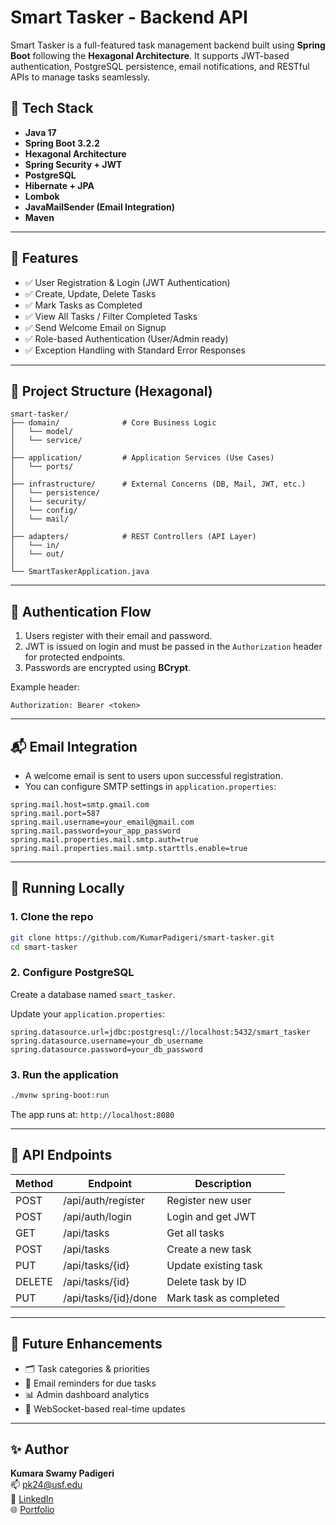 # Smart Tasker - Backend API

Smart Tasker is a full-featured task management backend built using **Spring Boot** following the **Hexagonal Architecture**. It supports JWT-based authentication, PostgreSQL persistence, email notifications, and RESTful APIs to manage tasks seamlessly.

## 🔧 Tech Stack

- **Java 17**
- **Spring Boot 3.2.2**
- **Hexagonal Architecture**
- **Spring Security + JWT**
- **PostgreSQL**
- **Hibernate + JPA**
- **Lombok**
- **JavaMailSender (Email Integration)**
- **Maven**

---

## 🚀 Features

- ✅ User Registration & Login (JWT Authentication)
- ✅ Create, Update, Delete Tasks
- ✅ Mark Tasks as Completed
- ✅ View All Tasks / Filter Completed Tasks
- ✅ Send Welcome Email on Signup
- ✅ Role-based Authentication (User/Admin ready)
- ✅ Exception Handling with Standard Error Responses

---

## 🧱 Project Structure (Hexagonal)

```
smart-tasker/
├── domain/              # Core Business Logic
│   └── model/
│   └── service/
│
├── application/         # Application Services (Use Cases)
│   └── ports/
│
├── infrastructure/      # External Concerns (DB, Mail, JWT, etc.)
│   └── persistence/
│   └── security/
│   └── config/
│   └── mail/
│
├── adapters/            # REST Controllers (API Layer)
│   └── in/
│   └── out/
│
└── SmartTaskerApplication.java
```

---

## 🔐 Authentication Flow

1. Users register with their email and password.
2. JWT is issued on login and must be passed in the `Authorization` header for protected endpoints.
3. Passwords are encrypted using **BCrypt**.

Example header:
```
Authorization: Bearer <token>
```

---

## 📬 Email Integration

- A welcome email is sent to users upon successful registration.
- You can configure SMTP settings in `application.properties`:

```properties
spring.mail.host=smtp.gmail.com
spring.mail.port=587
spring.mail.username=your_email@gmail.com
spring.mail.password=your_app_password
spring.mail.properties.mail.smtp.auth=true
spring.mail.properties.mail.smtp.starttls.enable=true
```

---

## 🧪 Running Locally

### 1. Clone the repo

```bash
git clone https://github.com/KumarPadigeri/smart-tasker.git 
cd smart-tasker
```

### 2. Configure PostgreSQL

Create a database named `smart_tasker`.

Update your `application.properties`:

```properties
spring.datasource.url=jdbc:postgresql://localhost:5432/smart_tasker
spring.datasource.username=your_db_username
spring.datasource.password=your_db_password
```

### 3. Run the application

```bash
./mvnw spring-boot:run
```

The app runs at: `http://localhost:8080`

---

## 🧪 API Endpoints

| Method | Endpoint              | Description               |
|--------|-----------------------|---------------------------|
| POST   | /api/auth/register    | Register new user         |
| POST   | /api/auth/login       | Login and get JWT         |
| GET    | /api/tasks            | Get all tasks             |
| POST   | /api/tasks            | Create a new task         |
| PUT    | /api/tasks/{id}       | Update existing task      |
| DELETE | /api/tasks/{id}       | Delete task by ID         |
| PUT    | /api/tasks/{id}/done  | Mark task as completed    |

---

## 🧹 Future Enhancements

- 🗂️ Task categories & priorities
- 🔔 Email reminders for due tasks
- 📊 Admin dashboard analytics
- 📱 WebSocket-based real-time updates

---

## ✨ Author

**Kumara Swamy Padigeri**  
📫 [pk24@usf.edu](mailto:pk24@usf.edu)  
🔗 [LinkedIn](https://www.linkedin.com/in/kumaraswamypadigeri)  
🌐 [Portfolio](https://kumarpadigeri.wixsite.com/web-developer)
